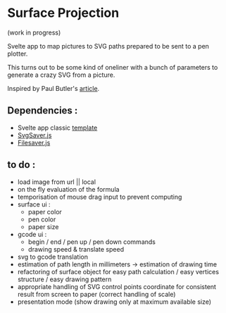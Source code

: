 # Surface Projection
(work in progress)


Svelte app to map pictures to SVG paths prepared to be sent to a pen plotter.

This turns out to be some kind of oneliner with a bunch of parameters to generate a crazy SVG from a picture.

Inspired by Paul Butler's [article](https://nb.paulbutler.org/surface-projection/).


## Dependencies :
*  Svelte app classic [template](https://github.com/sveltejs/template)
*  [SvgSaver.js](https://github.com/Hypercubed/svgsaver)
*  [Filesaver.js](https://github.com/eligrey/FileSaver.js)



## to do :
*  load image from url || local
*  on the fly evaluation of the formula
* temporisation of mouse drag input to prevent computing
* surface ui :
    *    paper color
    *    pen color
    *    paper size
* gcode ui :
    *    begin / end / pen up / pen down commands
    *    drawing speed & translate speed
*  svg to gcode translation
*  estimation of path length in millimeters -> estimation of drawing time
*  refactoring of surface object for easy path calculation / easy vertices structure / easy drawing pattern
*  appropriate handling of SVG control points coordinate for consistent result from screen to paper (correct handling of scale)
* presentation mode (show drawing only at maximum available size)